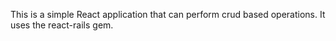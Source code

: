 
This is a simple React application that can perform crud based operations. 
It uses the react-rails gem.